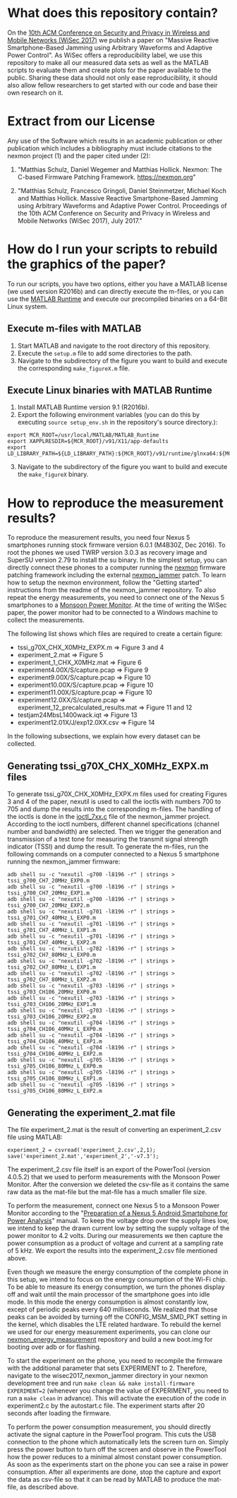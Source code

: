 # What does this repository contain?

On the [10th ACM Conference on Security and Privacy in Wireless and Mobile 
Networks (WiSec 2017)](http://wisec2017.ccs.neu.edu/) we publish a paper on 
"Massive Reactive Smartphone-Based Jamming using Arbitrary Waveforms and 
Adaptive Power Control". As WiSec offers a reproducibility label, we use this 
repository to make all our measured data sets as well as the MATLAB scripts 
to evaluate them and create plots for the paper available to the public. 
Sharing these data should not only ease reproducibility, it should also 
allow fellow researchers to get started with our code and base their own 
research on it.

# Extract from our License

Any use of the Software which results in an academic publication or
other publication which includes a bibliography must include
citations to the nexmon project (1) and the paper cited under (2):

1. "Matthias Schulz, Daniel Wegemer and Matthias Hollick. Nexmon:
    The C-based Firmware Patching Framework. https://nexmon.org"

2. "Matthias Schulz, Francesco Gringoli, Daniel Steinmetzer, Michael
    Koch and Matthias Hollick. Massive Reactive Smartphone-Based
    Jamming using Arbitrary Waveforms and Adaptive Power Control.
    Proceedings of the 10th ACM Conference on Security and Privacy
    in Wireless and Mobile Networks (WiSec 2017), July 2017."

# How do I run your scripts to rebuild the graphics of the paper?

To run our scripts, you have two options, either you have a MATLAB license
(we used version R2016b) and can directly execute the m-files, or you can use
the [MATLAB Runtime](https://mathworks.com/products/compiler/mcr.html) and
execute our precompiled binaries on a 64-Bit Linux system.

## Execute m-files with MATLAB

1. Start MATLAB and navigate to the root directory of this repository.
2. Execute the `setup.m` file to add some directories to the path.
3. Navigate to the subdirectory of the figure you want to build and execute the corresponding `make_figureX.m` file.

## Execute Linux binaries with MATLAB Runtime

1. Install MATLAB Runtime version 9.1 (R2016b).
2. Export the following environment variables (you can do this by executing `source setup_env.sh` in the repository's source directory.):
```
export MCR_ROOT=/usr/local/MATLAB/MATLAB_Runtime
export XAPPLRESDIR=${MCR_ROOT}/v91/X11/app-defaults
export LD_LIBRARY_PATH=${LD_LIBRARY_PATH}:${MCR_ROOT}/v91/runtime/glnxa64:${MCR_ROOT}/v91/bin/glnxa64:${MCR_ROOT}/v91/sys/os/glnxa64:${MCR_ROOT}/v91/sys/opengl/lib/glnxa64
```
3. Navigate to the subdirectory of the figure you want to build and execute the `make_figureX` binary.

# How to reproduce the measurement results?

To reproduce the measurement results, you need four Nexus 5 smartphones 
running stock firmware version 6.0.1 (M4B30Z, Dec 2016). To root the phones
we used TWRP version 3.0.3 as recovery image and SuperSU version 2.79 to 
install the su binary. In the simplest setup, you can directly connect these
phones to a computer running the [nexmon](https://nexmon.org) firmware patching
framework including the external 
[nexmon_jammer](https://github.com/seemoo-lab/wisec2017_nexmon_jammer) patch.
To learn how to setup the nexmon environment, follow the "Getting started"
instructions from the readme of the nexmon_jammer repository. To also repeat 
the energy measurements, you need to connect one of the Nexus 5 smartphones
to a [Monsoon Power Monitor](https://www.msoon.com/LabEquipment/PowerMonitor/).
At the time of writing the WiSec paper, the power monitor had to be connected
to a Windows machine to collect the measurements.

The following list shows which files are required to create a certain figure:

* tssi_g70X_CHX_X0MHz_EXPX.m => Figure 3 and 4
* experiment_2.mat => Figure 5
* experiment_1_CHX_X0MHz.mat => Figure 6
* experiment4.00X/S/capture.pcap => Figure 9
* experiment9.00X/S/capture.pcap => Figure 10
* experiment10.00X/S/capture.pcap => Figure 10
* experiment11.00X/S/capture.pcap => Figure 10
* experiment12.0XX/S/capture.pcap => experiment_12_precalculated_results.mat => Figure 11 and 12
* testjam24MbsL1400wack.iqt => Figure 13
* experiment12.01X/J/exp12.0XX.csv => Figure 14

In the following subsections, we explain how every dataset can be collected.

## Generating tssi_g70X_CHX_X0MHz_EXPX.m files

To generate tssi_g70X_CHX_X0MHz_EXPX.m files used for creating Figures 3 and 4
of the paper, nexutil is used to call the ioctls with numbers 700 to 705 and 
dump the results into the corresponding m-files. The handling of the ioctls is 
done in the
[ioctl_7xx.c](https://github.com/seemoo-lab/wisec2017_nexmon_jammer/blob/master/src/ioctl_7xx.c#L59)
file of the nexmon_jammer project. According to the ioctl numbers, different
channel specifications (channel number and bandwidth) are selected. Then we
trigger the generation and transmission of a test tone for measuring the 
transmit signal strength indicator (TSSI) and dump the result. To generate
the m-files, run the following commands on a computer connected to a Nexus 5
smartphone running the nexmon_jammer firmware:

``` 	
adb shell su -c "nexutil -g700 -l8196 -r" | strings > tssi_g700_CH7_20MHz_EXP0.m
adb shell su -c "nexutil -g700 -l8196 -r" | strings > tssi_g700_CH7_20MHz_EXP1.m
adb shell su -c "nexutil -g700 -l8196 -r" | strings > tssi_g700_CH7_20MHz_EXP2.m
adb shell su -c "nexutil -g701 -l8196 -r" | strings > tssi_g701_CH7_40MHz_L_EXP0.m
adb shell su -c "nexutil -g701 -l8196 -r" | strings > tssi_g701_CH7_40MHz_L_EXP1.m
adb shell su -c "nexutil -g701 -l8196 -r" | strings > tssi_g701_CH7_40MHz_L_EXP2.m
adb shell su -c "nexutil -g702 -l8196 -r" | strings > tssi_g702_CH7_80MHz_L_EXP0.m
adb shell su -c "nexutil -g702 -l8196 -r" | strings > tssi_g702_CH7_80MHz_L_EXP1.m
adb shell su -c "nexutil -g702 -l8196 -r" | strings > tssi_g702_CH7_80MHz_L_EXP2.m
adb shell su -c "nexutil -g703 -l8196 -r" | strings > tssi_g703_CH106_20MHz_EXP0.m
adb shell su -c "nexutil -g703 -l8196 -r" | strings > tssi_g703_CH106_20MHz_EXP1.m
adb shell su -c "nexutil -g703 -l8196 -r" | strings > tssi_g703_CH106_20MHz_EXP2.m
adb shell su -c "nexutil -g704 -l8196 -r" | strings > tssi_g704_CH106_40MHz_L_EXP0.m
adb shell su -c "nexutil -g704 -l8196 -r" | strings > tssi_g704_CH106_40MHz_L_EXP1.m
adb shell su -c "nexutil -g704 -l8196 -r" | strings > tssi_g704_CH106_40MHz_L_EXP2.m
adb shell su -c "nexutil -g705 -l8196 -r" | strings > tssi_g705_CH106_80MHz_L_EXP0.m
adb shell su -c "nexutil -g705 -l8196 -r" | strings > tssi_g705_CH106_80MHz_L_EXP1.m
adb shell su -c "nexutil -g705 -l8196 -r" | strings > tssi_g705_CH106_80MHz_L_EXP2.m
```

## Generating the experiment_2.mat file

The file experiment_2.mat is the result of converting an experiment_2.csv file using 
MATLAB:
```
experiment_2 = csvread('experiment_2.csv',2,1);
save('experiment_2.mat','experiment_2','-v7.3');
```
The experiment_2.csv file itself is an export of the PowerTool (version 4.0.5.2)
that we used to perform measurements with the Monsoon Power Monitor. After the 
conversion we deleted the csv-file as it contains the same raw data as the mat-file 
but the mat-file has a much smaller file size.

To perform the measurement, connect one Nexus 5 to a Monsoon Power Monitor according 
to the
"[Preparation of a Nexus 5 Android Smartphone for Power Analysis](https://www.seemoo.tu-darmstadt.de/fileadmin/user_upload/Group_SEEMOO/mschulz/nexus5_power_analysis.pdf)"
manual. To keep the voltage drop over the supply lines low, we intend to keep the 
drawn current low by setting the supply voltage of the power monitor to 4.2 volts.
During our measurements we then capture the power consumption as a product of voltage
and current at a sampling rate of 5 kHz. We export the results into the experiment_2.csv
file mentioned above.

Even though we measure the energy consumption of the complete phone in this setup, we
intend to focus on the energy consumption of the Wi-Fi chip. To be able to measure
its energy consumption, we turn the phones display off and wait until the main processor
of the smartphone goes into idle mode. In this mode the energy consumption is almost 
constantly low, except of periodic peaks every 640 milliseconds. We realized that those 
peaks can be avoided by turning off the CONFIG_MSM_SMD_PKT setting in the kernel, which 
disables the LTE related hardware. To rebuild the kernel we used for our energy
measurement experiments, you can clone our
[nexmon_energy_measurement](https://github.com/seemoo-lab/nexmon_energy_measurement)
repository and build a new boot.img for booting over adb or for flashing.

To start the experiment on the phone, you need to recompile the firmware with the
additional parameter that sets EXPERIMENT to 2. Therefore, navigate to the 
wisec2017_nexmon_jammer directory in your nexmon development tree and run
`make clean && make install-firmware EXPERIMENT=2` (whenever you change the value of
EXPERIMENT, you need to run a `make clean` in advance). This will activate the 
execution of the code in experiment2.c by the autostart.c file. The experiment starts 
after 20 seconds after loading the firmware.

To perform the power consumption measurement, you should directly activate the signal
capture in the PowerTool program. This cuts the USB connection to the phone which 
automatically lets the screen turn on. Simply press the power button to turn off the 
screen and observe in the PowerTool how the power reduces to a minimal almost constant 
power consumption. As soon as the experiments start on the phone you can see a raise
in power consumption. After all experiments are done, stop the capture and export the
data as csv-file so that it can be read by MATLAB to produce the mat-file, as described
above.
